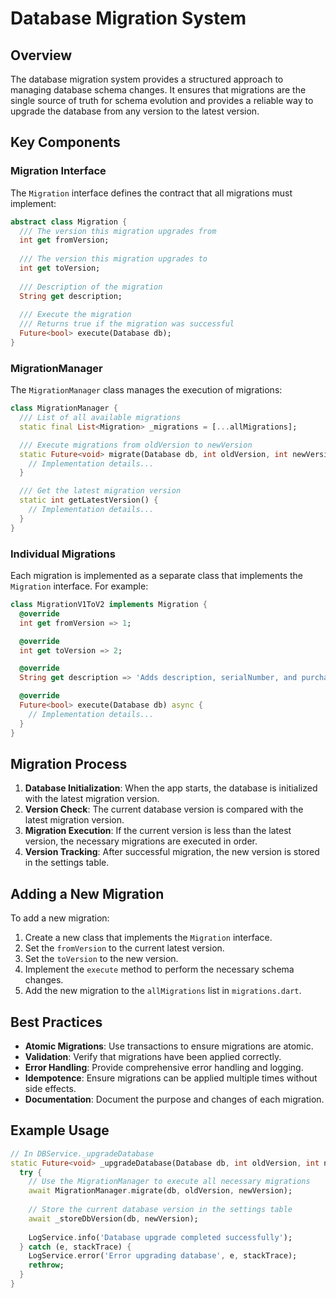 # Database Migration System

## Overview

The database migration system provides a structured approach to managing database schema changes. It ensures that migrations are the single source of truth for schema evolution and provides a reliable way to upgrade the database from any version to the latest version.

## Key Components

### Migration Interface

The `Migration` interface defines the contract that all migrations must implement:

```dart
abstract class Migration {
  /// The version this migration upgrades from
  int get fromVersion;
  
  /// The version this migration upgrades to
  int get toVersion;
  
  /// Description of the migration
  String get description;
  
  /// Execute the migration
  /// Returns true if the migration was successful
  Future<bool> execute(Database db);
}
```

### MigrationManager

The `MigrationManager` class manages the execution of migrations:

```dart
class MigrationManager {
  /// List of all available migrations
  static final List<Migration> _migrations = [...allMigrations];

  /// Execute migrations from oldVersion to newVersion
  static Future<void> migrate(Database db, int oldVersion, int newVersion) async {
    // Implementation details...
  }

  /// Get the latest migration version
  static int getLatestVersion() {
    // Implementation details...
  }
}
```

### Individual Migrations

Each migration is implemented as a separate class that implements the `Migration` interface. For example:

```dart
class MigrationV1ToV2 implements Migration {
  @override
  int get fromVersion => 1;

  @override
  int get toVersion => 2;

  @override
  String get description => 'Adds description, serialNumber, and purchaseDate columns to gear table';

  @override
  Future<bool> execute(Database db) async {
    // Implementation details...
  }
}
```

## Migration Process

1. **Database Initialization**: When the app starts, the database is initialized with the latest migration version.
2. **Version Check**: The current database version is compared with the latest migration version.
3. **Migration Execution**: If the current version is less than the latest version, the necessary migrations are executed in order.
4. **Version Tracking**: After successful migration, the new version is stored in the settings table.

## Adding a New Migration

To add a new migration:

1. Create a new class that implements the `Migration` interface.
2. Set the `fromVersion` to the current latest version.
3. Set the `toVersion` to the new version.
4. Implement the `execute` method to perform the necessary schema changes.
5. Add the new migration to the `allMigrations` list in `migrations.dart`.

## Best Practices

- **Atomic Migrations**: Use transactions to ensure migrations are atomic.
- **Validation**: Verify that migrations have been applied correctly.
- **Error Handling**: Provide comprehensive error handling and logging.
- **Idempotence**: Ensure migrations can be applied multiple times without side effects.
- **Documentation**: Document the purpose and changes of each migration.

## Example Usage

```dart
// In DBService._upgradeDatabase
static Future<void> _upgradeDatabase(Database db, int oldVersion, int newVersion) async {
  try {
    // Use the MigrationManager to execute all necessary migrations
    await MigrationManager.migrate(db, oldVersion, newVersion);
    
    // Store the current database version in the settings table
    await _storeDbVersion(db, newVersion);
    
    LogService.info('Database upgrade completed successfully');
  } catch (e, stackTrace) {
    LogService.error('Error upgrading database', e, stackTrace);
    rethrow;
  }
}
```
